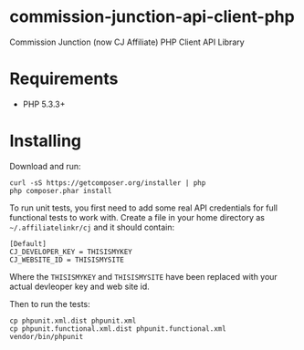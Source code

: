 # commission-junction-api-client-php
Commission Junction (now CJ Affiliate) PHP Client API Library

# Requirements

* PHP 5.3.3+

# Installing

Download and run:

```
curl -sS https://getcomposer.org/installer | php
php composer.phar install
```

To run unit tests, you first need to add some real API credentials for full functional tests to work with.  Create a file in your home directory as `~/.affiliatelinkr/cj` and it should contain:

```
[Default]
CJ_DEVELOPER_KEY = THISISMYKEY
CJ_WEBSITE_ID = THISISMYSITE

```

Where the `THISISMYKEY` and `THISISMYSITE` have been replaced with your actual devleoper key and web site id.

Then to run the tests:

```
cp phpunit.xml.dist phpunit.xml
cp phpunit.functional.xml.dist phpunit.functional.xml
vendor/bin/phpunit
```